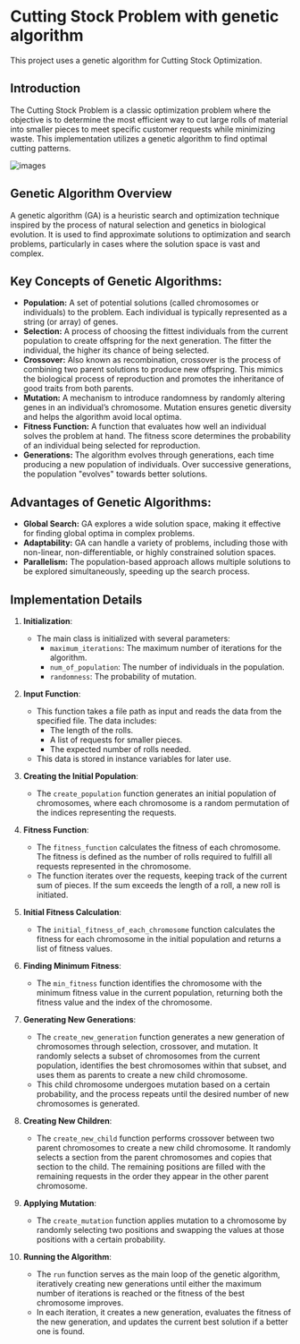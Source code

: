 # Cutting Stock Problem with genetic algorithm

This project uses a genetic algorithm for Cutting Stock Optimization.

## Introduction

The Cutting Stock Problem is a classic optimization problem where the objective is to determine the most efficient way to cut large rolls of material into smaller pieces to meet specific customer requests while minimizing waste. This implementation utilizes a genetic algorithm to find optimal cutting patterns.

![images](https://github.com/user-attachments/assets/279bb8f3-c203-4c43-830b-3053a07fb74c)

## Genetic Algorithm Overview

A genetic algorithm (GA) is a heuristic search and optimization technique inspired by the process of natural selection and genetics in biological evolution. It is used to find approximate solutions to optimization and search problems, particularly in cases where the solution space is vast and complex.

## Key Concepts of Genetic Algorithms:
- **Population:** A set of potential solutions (called chromosomes or individuals) to the problem. Each individual is typically represented as a string (or array) of genes.
- **Selection:** A process of choosing the fittest individuals from the current population to create offspring for the next generation. The fitter the individual, the higher its chance of being selected.
- **Crossover:** Also known as recombination, crossover is the process of combining two parent solutions to produce new offspring. This mimics the biological process of reproduction and promotes the inheritance of good traits from both parents.
- **Mutation:** A mechanism to introduce randomness by randomly altering genes in an individual’s chromosome. Mutation ensures genetic diversity and helps the algorithm avoid local optima.
- **Fitness Function:** A function that evaluates how well an individual solves the problem at hand. The fitness score determines the probability of an individual being selected for reproduction.
- **Generations:** The algorithm evolves through generations, each time producing a new population of individuals. Over successive generations, the population "evolves" towards better solutions.

## Advantages of Genetic Algorithms:
- **Global Search:** GA explores a wide solution space, making it effective for finding global optima in complex problems.
- **Adaptability:** GA can handle a variety of problems, including those with non-linear, non-differentiable, or highly constrained solution spaces.
- **Parallelism:** The population-based approach allows multiple solutions to be explored simultaneously, speeding up the search process.

## Implementation Details

1. **Initialization**: 
   - The main class is initialized with several parameters: 
     - `maximum_iterations`: The maximum number of iterations for the algorithm.
     - `num_of_population`: The number of individuals in the population.
     - `randomness`: The probability of mutation.

2. **Input Function**: 
   - This function takes a file path as input and reads the data from the specified file. The data includes:
     - The length of the rolls.
     - A list of requests for smaller pieces.
     - The expected number of rolls needed.
   - This data is stored in instance variables for later use.

3. **Creating the Initial Population**: 
   - The `create_population` function generates an initial population of chromosomes, where each chromosome is a random permutation of the indices representing the requests.

4. **Fitness Function**: 
   - The `fitness_function` calculates the fitness of each chromosome. The fitness is defined as the number of rolls required to fulfill all requests represented in the chromosome. 
   - The function iterates over the requests, keeping track of the current sum of pieces. If the sum exceeds the length of a roll, a new roll is initiated.

5. **Initial Fitness Calculation**: 
   - The `initial_fitness_of_each_chromosome` function calculates the fitness for each chromosome in the initial population and returns a list of fitness values.

6. **Finding Minimum Fitness**: 
   - The `min_fitness` function identifies the chromosome with the minimum fitness value in the current population, returning both the fitness value and the index of the chromosome.

7. **Generating New Generations**: 
   - The `create_new_generation` function generates a new generation of chromosomes through selection, crossover, and mutation. It randomly selects a subset of chromosomes from the current population, identifies the best chromosomes within that subset, and uses them as parents to create a new child chromosome. 
   - This child chromosome undergoes mutation based on a certain probability, and the process repeats until the desired number of new chromosomes is generated.

8. **Creating New Children**: 
   - The `create_new_child` function performs crossover between two parent chromosomes to create a new child chromosome. It randomly selects a section from the parent chromosomes and copies that section to the child. The remaining positions are filled with the remaining requests in the order they appear in the other parent chromosome.

9. **Applying Mutation**: 
   - The `create_mutation` function applies mutation to a chromosome by randomly selecting two positions and swapping the values at those positions with a certain probability.

10. **Running the Algorithm**: 
    - The `run` function serves as the main loop of the genetic algorithm, iteratively creating new generations until either the maximum number of iterations is reached or the fitness of the best chromosome improves. 
    - In each iteration, it creates a new generation, evaluates the fitness of the new generation, and updates the current best solution if a better one is found.
